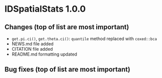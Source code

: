 # IDSpatialStats 1.0.0

## Changes (top of list are most important)
* `get.pi.ci()`, `get.theta.ci()`: `quantile` method replaced with `coxed::bca`
* NEWS.md file added
* CITATION file added
* README.md formatting updated

## Bug fixes (top of list are most important)
